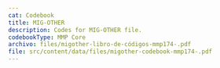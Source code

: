 ```yaml
---
cat: Codebook
title: MIG-OTHER
description: Codes for MIG-OTHER file.
codebookType: MMP Core
archivo: files/migother-libro-de-códigos-mmp174-.pdf
file: src/content/data/files/migother-codebook-mmp174-.pdf
---
```

